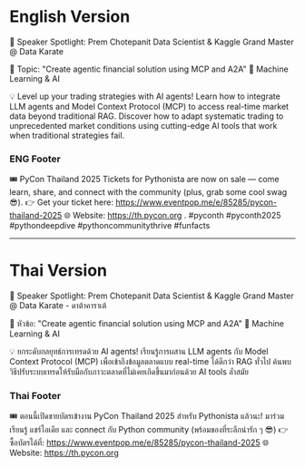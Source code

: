 # English Version

🎤 Speaker Spotlight: Prem Chotepanit
Data Scientist & Kaggle Grand Master @ Data Karate

📌 Topic: "Create agentic financial solution using MCP and A2A"
🤖 Machine Learning & AI

💡 Level up your trading strategies with AI agents! Learn how to integrate LLM agents and Model Context Protocol (MCP) to access real-time market data beyond traditional RAG. Discover how to adapt systematic trading to unprecedented market conditions using cutting-edge AI tools that work when traditional strategies fail.


### ENG Footer

🎟️ PyCon Thailand 2025 Tickets for Pythonista are now on sale — come learn, share, and connect with the community (plus, grab some cool swag 😎).
👉 Get your ticket here: https://www.eventpop.me/e/85285/pycon-thailand-2025
🌐 Website: https://th.pycon.org 
.
#pyconth #pyconth2025 #pythondeepdive #pythoncommunitythrive #funfacts

---

# Thai Version

🎤 Speaker Spotlight: Prem Chotepanit
Data Scientist & Kaggle Grand Master @ Data Karate - ดาต้าคาราเต้

📌 หัวข้อ: "Create agentic financial solution using MCP and A2A"
🤖 Machine Learning & AI

💡 ยกระดับกลยุทธ์การเทรดด้วย AI agents! เรียนรู้การผสาน LLM agents กับ Model Context Protocol (MCP) เพื่อเข้าถึงข้อมูลตลาดแบบ real-time ได้ดีกว่า RAG ทั่วไป ค้นพบวิธีปรับระบบเทรดให้รับมือกับภาวะตลาดที่ไม่เคยเกิดขึ้นมาก่อนด้วย AI tools ล้ำสมัย


### Thai Footer
🎟️ ตอนนี้เปิดขายบัตรเข้างาน PyCon Thailand 2025 สำหรับ Pythonista แล้วนะ!
มาร่วมเรียนรู้ แชร์ไอเดีย และ connect กับ Python community (พร้อมของที่ระลึกน่ารัก ๆ 😎)
👉 ซื้อบัตรได้ที่: https://www.eventpop.me/e/85285/pycon-thailand-2025
🌐 Website: https://th.pycon.org